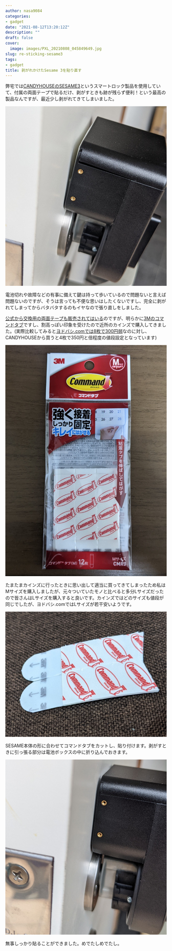 ```yaml
---
author: nasa9084
categories:
- gadget
date: "2021-08-12T13:20:12Z"
description: ""
draft: false
cover:
  image: images/PXL_20210808_045849649.jpg
slug: re-sticking-sesame3
tags:
- gadget
title: 剥がれかけたSesame 3を貼り直す
---
```



弊宅では[CANDYHOUSEのSESAME3](https://jp.candyhouse.co/products/sesame3)というスマートロック製品を使用していて、付属の両面テープで貼るだけ、剥がすときも跡が残らず便利！という最高の製品なんですが、最近少し剥がれてきてしまいました。

![](images/PXL_20210807_084459967.jpg)

電池切れや故障などの有事に備えて鍵は持って歩いているので問題ないと言えば問題ないのですが、そうは言っても不便な思いはしたくないですし、完全に剥がれてしまってからバタバタするのもイヤなので張り直しをしました。

[公式から交換用の両面テープも販売されてはいる](https://jp.candyhouse.co/products/3m%E3%82%B7%E3%83%BC%E3%83%AB2%E6%9E%9A)のですが、明らかに[3Mのコマンドタブ](https://www.command.jp/3M/ja_JP/command-jp/products/~/%E3%82%B3%E3%83%9E%E3%83%B3%E3%83%89-%E3%82%BF%E3%83%96-%E3%81%AF%E3%82%8A%E3%81%8B%E3%81%88%E7%94%A8-CM2TN-L-20-%E3%83%91%E3%83%83%E3%82%AF-%E7%AE%B1/?N=5924736+3290188981&preselect=8738468+3293786499&rt=rud)ですし、割高っぽい印象を受けたので近所のカインズで購入してきました。(実際比較してみると[ヨドバシ.comでは8枚で300円弱](https://www.yodobashi.com/product/100000001002982126/)なのに対し、CANDYHOUSEから買うと4枚で350円と倍程度の値段設定となっています)

![](images/PXL_20210807_083250354.jpg)

たまたまカインズに行ったときに思い出して適当に買ってきてしまったため私はMサイズを購入しましたが、元々ついていたモノと比べると多分Lサイズだったので皆さんはLサイズを購入すると良いです。カインズではどのサイズも値段が同じでしたが、ヨドバシ.comではLサイズが若干安いようです。

![](images/PXL_20210807_084753110.MP.jpg)

SESAME本体の形に合わせてコマンドタブをカットし、貼り付けます。剥がすときに引っ張る部分は電池ボックスの中に折り込んでおきます。

![](images/PXL_20210808_045849649-1.jpg)

無事しっかり貼ることができました。めでたしめでたし。



